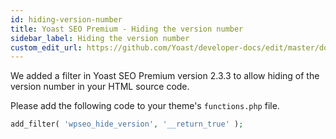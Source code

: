 ```yaml
---
id: hiding-version-number
title: Yoast SEO Premium - Hiding the version number
sidebar_label: Hiding the version number
custom_edit_url: https://github.com/Yoast/developer-docs/edit/master/docs/customization/yoast-seo-premium/hiding-version-number.md
---
```


We added a filter in Yoast SEO Premium version 2.3.3 to allow hiding of the version number in your HTML source code.

Please add the following code to your theme's `functions.php` file.

```php
add_filter( 'wpseo_hide_version', '__return_true' );
```
